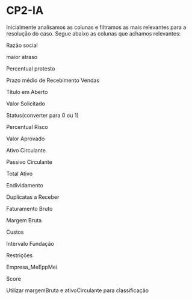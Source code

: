 # CP2-IA
Inicialmente analisamos as colunas e filtramos as mais relevantes para a resolução do caso. Segue abaixo as colunas que achamos relevantes:

Razão social 

maior atraso

Percentual protesto

Prazo médio de Recebimento Vendas

Título em Aberto

Valor Solicitado

Status(converter para 0 ou 1)

Percentual Risco

Valor Aprovado

Ativo Circulante

Passivo Circulante

Total Ativo

Endividamento

Duplicatas a Receber

Faturamento Bruto

Margem Bruta

Custos

Intervalo Fundação

Restrições

Empresa_MeEppMei

Score

Utilizar margemBruta e ativoCirculante para classificação
